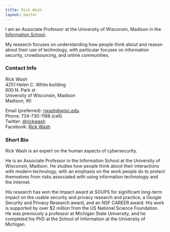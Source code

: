 ```yaml
---
title: Rick Wash
layout: master
---
```


I am an Associate Professor at the University of Wisconsin, Madison in the [Information School](https://ischool.wisc.edu).

My research focuses on understanding how people think about and reason about their use of technology, with particular
focuses on information security, crowdsourcing, and online communities.

### Contact Info

*Rick Wash*  
4251 Helen C. White building  
600 N. Park st  
University of Wisconsin, Madison  
Madison, WI  

Email (preferred): [rwash@wisc.edu](mailto:rwash@wisc.edu)  
Phone: 734-730-1188 (cell)   
Twitter: [@rickwash](http://twitter.com/rickwash)  
Facebook: [Rick Wash](http://facebook.com/rwash)

### Short Bio

Rick Wash is an expert on the human aspects of cybersecurity.  

He is an Associate Professor in the Information School at the University of Wisconsin, Madison. He studies how people
think about their interactions with modern technology, with an emphasis on the work people do to protect themselves from
risks associated with using information technologiy and the Internet.  

His research has won the Impact award at SOUPS for significant long-term impact on the usable security and privacy
research and practice, a Google Security and Privacy Research award, and an NSF CAREER award. His work is supported by
over $2 million from the US National Science Foundation. He was previously a professor at Michigan State University, and
he completed his PhD at the School of Information at the University of Michigan. 


 <!-- Prior to studying information, Rick completed
his masters degree in Computer Science from the University of Michigan, and his
bachelors degree in Computer Science from Case Western Reserve University. -->

<!--
### Longer Life Story

At one time in my past, I wanted to be a programmer.   Actually, for most of my teenage years and through college, I
dreamed of working somewhere cool like Microsoft (Google wasn't around yet).   I loved building stuff; I still remember
writing my first computer program and being amazed that the computer was doing what I told it to.  When I got to college
I was programming computers on a regular basis as a Computer Science major.  But I ran into one small problem:  I knew
how to make it do stuff, but I didn't know what to make it do.

So I went to grad school hoping to learn how to come up with great new things for the computer to do.  But the longer I
was there, the more I realized that computers are really here to serve people, and you need to understand how people use
computers to know what to build.  Since then I've been spending most of my time learning more and more about how people
use and interact with computers.   In particular, in recent years we've seen an explosion of people using computers to
interact with other people; social media systems like FaceBook, YouTube, Wikipedia, and Delicious are all seeing
enormous growth.  And all of these sites are great because they understand how to get people to work together and
interact in valuable ways.

My work right now focuses on looking at how computers enable and encourage people to interact with each other in
valuable ways.  In particular, I focus on strategic interactions: times when how you use the computer affects how I want
to use the computer, and my use of the computer affects you.  These types of interactions happen all the time right now;
you probably already have Facebook open in another window to check if any friends have updated their status.  YouTube
wouldn't be very interesting if people didn't upload videos, but no video creator would upload anything if there wasn't
anyone there to watch it.  And Wikipedia is probably the most complex of them all, with authors, readers, editors,
administrators, project coordinators, and so on.

When there are complex strategic interactions, designing the software becomes really difficult.   How do you design a
website where users will collaborate to write encyclopedia entries?  What features will encourage that collaboration,
and what features will discourage it?  This is a hard question and requires both an understanding of people and an
understanding of technology.  This is where my work comes in.  I am trying to identify incentive mechanisms: technology
features or design patterns that have predictable behavorial consequences in these complex strategic environments.
These design patterns will allow us to build the next generation of social computing systems.
-->
